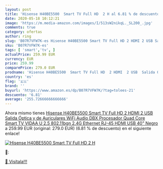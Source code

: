 ```yaml
---
layout: post
title: 'Hisense H40BE5500  Smart TV Full HD  2 H al 6.81 % de descuento'
date: 2020-05-18 10:12:21
image: 'https://m.media-amazon.com/images/I/513sW2nikqL._SL200_.jpg'
comments: true
category: ofertas
author: ring
slug: 'B07R7VFW7K-es Hisense H40BE5500 Smart TV Full HD 2 HDMI 2 USB Salida...'
sku: 'B07R7VFW7K-es'
tags: [ 'smart','tv', ]
actualPrice: 259.99 EUR
currency: EUR
price: 259.99
comparePrice: 279.0 EUR
prodname: 'Hisense H40BE5500  Smart TV Full HD  2 HDMI  2 USB  Salida Óptica y de Auriculares  WiFi  Audio DBX  Procesador Quad Core  Smart TV VIDAA U 2.5  802.11bgn 2.4G Ethernet RJ-45 HDMI USB  40"  Negro'
country: 'es'
flag: '🇪🇸'
brand: ''
buyurl: 'https://www.amazon.es/dp/B07R7VFW7K/?tag=tolees-21'
descuento: '6.81'
average: '255.72666666666666'
---
```


Ahora mismo tienes [Hisense H40BE5500  Smart TV Full HD  2 HDMI  2 USB  Salida Óptica y de Auriculares  WiFi  Audio DBX  Procesador Quad Core  Smart TV VIDAA U 2.5  802.11bgn 2.4G Ethernet RJ-45 HDMI USB  40"  Negro](https://www.amazon.es/dp/B07R7VFW7K/?tag=tolees-21) a 259.99 EUR (original: 279.0 EUR) (6.81 %  de descuento) en el siguiente enlace!

[![Hisense H40BE5500  Smart TV Full HD  2 H](https://m.media-amazon.com/images/I/513sW2nikqL._SL200_.jpg)](https://www.amazon.es/dp/B07R7VFW7K/?tag=tolees-21)

🔎:


[🛒 Visítala!!!](https://www.amazon.es/dp/B07R7VFW7K/?tag=tolees-21)
